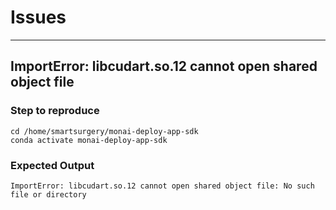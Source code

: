 # Issues
---
## ImportError: libcudart.so.12 cannot open shared object file
### Step to reproduce
```
cd /home/smartsurgery/monai-deploy-app-sdk
conda activate monai-deploy-app-sdk
```
### Expected Output
```
ImportError: libcudart.so.12 cannot open shared object file: No such file or directory
```
